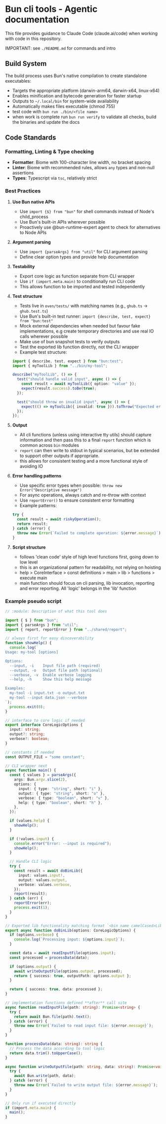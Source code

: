# Bun cli tools - Agentic documentation

This file provides guidance to Claude Code (claude.ai/code) when working with code in this repository.

IMPORTANT: see `./README.md` for commands and intro

## Build System

The build process uses Bun's native compilation to create standalone executables:

- Targets the appropriate platform (darwin-arm64, darwin-x64, linux-x64)
- Enables minification and bytecode generation for faster startup
- Outputs to `~/.local/bin` for system-wide availability
- Automatically makes files executable (chmod 755)
- test code with `bun run ./bin/<file name>`
- when work is complete run `bun run verify` to validate all checks, build the binaries and update the docs

## Code Standards

### Formatting, Linting & Type checking

- **Formatter**: Biome with 100-character line width, no bracket spacing
- **Linter**: Biome with recommended rules, allows `any` types and non-null assertions
- **Types**: Typescript via `tsc`, relatively strict

### Best Practices

1. **Use Bun native APIs**
   - Use `import {$} from "bun"` for shell commands instead of Node's child_process
   - Use Bun's built-in APIs wherever possible
   - Proactively use @bun-runtime-expert agent to check for alternatives to Node APIs

2. **Argument parsing**
   - Use `import {parseArgs} from "util"` for CLI argument parsing
   - Define clear option types and provide help documentation

3. **Testability**
   - Export core logic as function separate from CLI wrapper
   - Use `if (import.meta.main)` to conditionally run CLI code
   - This allows function to be imported and tested independently

4. **Test structure**
   - Tests live in `oven/tests/` with matching names (e.g., `ghub.ts` → `ghub.test.ts`)
   - Use Bun's built-in test runner: `import {describe, test, expect} from "bun:test"`
   - Mock external dependencies when needed but favour fake implementations, e.g create temporary directories and use real IO calls wherever possible
   - Make use of bun snapshot tests to verify outputs
   - Test the exported lib function directly, not the CLI wrapper
   - Example test structure:

   ```typescript
   import { describe, test, expect } from "bun:test";
   import { myToolLib } from "../bin/my-tool";

   describe("myToolLib", () => {
     test("should handle valid input", async () => {
       const result = await myToolLib({ option: "value" });
       expect(result.success).toBe(true);
     });

     test("should throw on invalid input", async () => {
       expect(() => myToolLib({ invalid: true })).toThrow("Expected error message");
     });
   });
   ```

5. **Output**
   - All cli functions (unless using interactive tty utils) should capture information and then pass this to a final `report` function which is common across `bin` modules
   - `report` can then write to stdout in typical scenarios, but be extended to support other outputs if appropriate.
   - this allows for consistent testing and a more functional style of avoiding IO

6. **Error handling patterns**
   - Use specific error types when possible: `throw new Error("Descriptive message")`
   - For async operations, always catch and re-throw with context
   - Use `reportError()` to ensure consistent error formatting
   - Example patterns:

   ```typescript
   try {
     const result = await riskyOperation();
     return result;
   } catch (error) {
     throw new Error(`Failed to complete operation: ${error.message}`);
   }
   ```

7. **Script structure**
   - follows 'clean code' style of high level functions first, going down to low level
   - this is an organizational pattern for readability, not relying on hoisting
   - help > CoreInterface > const definitions > main > lib > functions > execute main
   - main function should focus on cli parsing, lib invocation, reporting and error reporting. All 'logic' belongs in the 'lib' function

### Example pseudo script

```typescript
// :module: Description of what this tool does

import { $ } from "bun";
import { parseArgs } from "util";
import { report, reportError } from "../shared/report";

// always first for easy discoverability
function showHelp() {
  console.log(`
Usage: my-tool [options]

Options:
  --input, -i    Input file path (required)
  --output, -o   Output file path (optional)
  --verbose, -v  Enable verbose logging
  --help, -h     Show this help message

Examples:
  my-tool -i input.txt -o output.txt
  my-tool --input data.json --verbose
`);
  process.exit(0);
}

// interface to core logic if needed
export interface CoreLogicOptions {
  input: string;
  output?: string;
  verbose?: boolean;
}

// constants if needed
const OUTPUT_FILE = "some constant";

// CLI wrapper next
async function main() {
  const { values } = parseArgs({
    args: Bun.argv.slice(2),
    options: {
      input: { type: "string", short: "i" },
      output: { type: "string", short: "o" },
      verbose: { type: "boolean", short: "v" },
      help: { type: "boolean", short: "h" },
    },
  });

  if (values.help) {
    showHelp();
  }

  if (!values.input) {
    console.error("Error: --input is required");
    showHelp();
  }

  // Handle CLI logic
  try {
    const result = await doBinLib({
      input: values.input!,
      output: values.output,
      verbose: values.verbose,
    });
    report(result);
  } catch (err) {
    reportError(err);
    process.exit(1);
  }
}

// Exported lib functionality matching format `<bin name camelCased>Lib`
export async function doBinLib(options: CoreLogicOptions) {
  if (options.verbose) {
    console.log(`Processing input: ${options.input}`);
  }

  const data = await readInputFile(options.input);
  const processed = processData(data);

  if (options.output) {
    await writeOutputFile(options.output, processed);
    return { success: true, outputPath: options.output };
  }

  return { success: true, data: processed };
}

// implementation functions defined **after** call site
async function readInputFile(path: string): Promise<string> {
  try {
    return await Bun.file(path).text();
  } catch (error) {
    throw new Error(`Failed to read input file: ${error.message}`);
  }
}

function processData(data: string): string {
  // Process the data according to tool logic
  return data.trim().toUpperCase();
}

async function writeOutputFile(path: string, data: string): Promise<void> {
  try {
    await Bun.write(path, data);
  } catch (error) {
    throw new Error(`Failed to write output file: ${error.message}`);
  }
}

// Only run if executed directly
if (import.meta.main) {
  main();
}
```
